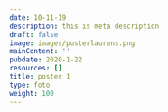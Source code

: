 ```yaml
---
date: 10-11-19
description: this is meta description
draft: false
image: images/posterlaurens.png
mainContent: ''
pubdate: 2020-1-22
resources: []
title: poster 1
type: foto
weight: 100
---
```


